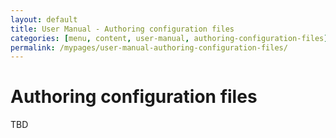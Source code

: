 ```yaml
---
layout: default
title: User Manual - Authoring configuration files
categories: [menu, content, user-manual, authoring-configuration-files]
permalink: /mypages/user-manual-authoring-configuration-files/
---
```


# Authoring configuration files

TBD
